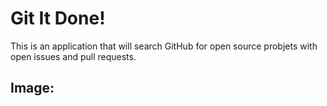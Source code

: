 # Git It Done!

This is an application that will search GitHub for open source probjets with open issues and pull requests.

## Image:
